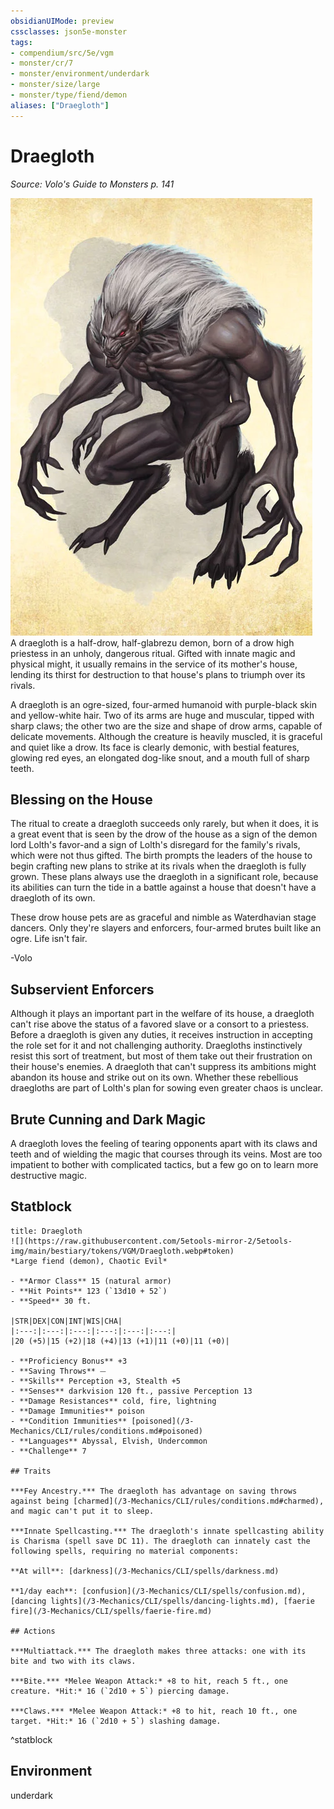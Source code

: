 ```yaml
---
obsidianUIMode: preview
cssclasses: json5e-monster
tags:
- compendium/src/5e/vgm
- monster/cr/7
- monster/environment/underdark
- monster/size/large
- monster/type/fiend/demon
aliases: ["Draegloth"]
---
```

# Draegloth
*Source: Volo's Guide to Monsters p. 141*  

![](https://raw.githubusercontent.com/5etools-mirror-2/5etools-img/main/bestiary/VGM/Draegloth.webp#right)  
A draegloth is a half-drow, half-glabrezu demon, born of a drow high priestess in an unholy, dangerous ritual. Gifted with innate magic and physical might, it usually remains in the service of its mother's house, lending its thirst for destruction to that house's plans to triumph over its rivals.

A draegloth is an ogre-sized, four-armed humanoid with purple-black skin and yellow-white hair. Two of its arms are huge and muscular, tipped with sharp claws; the other two are the size and shape of drow arms, capable of delicate movements. Although the creature is heavily muscled, it is graceful and quiet like a drow. Its face is clearly demonic, with bestial features, glowing red eyes, an elongated dog-like snout, and a mouth full of sharp teeth.

## Blessing on the House

The ritual to create a draegloth succeeds only rarely, but when it does, it is a great event that is seen by the drow of the house as a sign of the demon lord Lolth's favor-and a sign of Lolth's disregard for the family's rivals, which were not thus gifted. The birth prompts the leaders of the house to begin crafting new plans to strike at its rivals when the draegloth is fully grown. These plans always use the draegloth in a significant role, because its abilities can turn the tide in a battle against a house that doesn't have a draegloth of its own.

These drow house pets are as graceful and nimble as Waterdhavian stage dancers. Only they're slayers and enforcers, four-armed brutes built like an ogre. Life isn't fair.

-Volo

## Subservient Enforcers

Although it plays an important part in the welfare of its house, a draegloth can't rise above the status of a favored slave or a consort to a priestess. Before a draegloth is given any duties, it receives instruction in accepting the role set for it and not challenging authority. Draegloths instinctively resist this sort of treatment, but most of them take out their frustration on their house's enemies. A draegloth that can't suppress its ambitions might abandon its house and strike out on its own. Whether these rebellious draegloths are part of Lolth's plan for sowing even greater chaos is unclear.

## Brute Cunning and Dark Magic

A draegloth loves the feeling of tearing opponents apart with its claws and teeth and of wielding the magic that courses through its veins. Most are too impatient to bother with complicated tactics, but a few go on to learn more destructive magic.


## Statblock

```ad-statblock
title: Draegloth
![](https://raw.githubusercontent.com/5etools-mirror-2/5etools-img/main/bestiary/tokens/VGM/Draegloth.webp#token)
*Large fiend (demon), Chaotic Evil*

- **Armor Class** 15 (natural armor)
- **Hit Points** 123 (`13d10 + 52`) 
- **Speed** 30 ft.

|STR|DEX|CON|INT|WIS|CHA|
|:---:|:---:|:---:|:---:|:---:|:---:|
|20 (+5)|15 (+2)|18 (+4)|13 (+1)|11 (+0)|11 (+0)|

- **Proficiency Bonus** +3
- **Saving Throws** ⏤
- **Skills** Perception +3, Stealth +5
- **Senses** darkvision 120 ft., passive Perception 13
- **Damage Resistances** cold, fire, lightning
- **Damage Immunities** poison
- **Condition Immunities** [poisoned](/3-Mechanics/CLI/rules/conditions.md#poisoned)
- **Languages** Abyssal, Elvish, Undercommon
- **Challenge** 7

## Traits

***Fey Ancestry.*** The draegloth has advantage on saving throws against being [charmed](/3-Mechanics/CLI/rules/conditions.md#charmed), and magic can't put it to sleep.

***Innate Spellcasting.*** The draegloth's innate spellcasting ability is Charisma (spell save DC 11). The draegloth can innately cast the following spells, requiring no material components:

**At will**: [darkness](/3-Mechanics/CLI/spells/darkness.md)

**1/day each**: [confusion](/3-Mechanics/CLI/spells/confusion.md), [dancing lights](/3-Mechanics/CLI/spells/dancing-lights.md), [faerie fire](/3-Mechanics/CLI/spells/faerie-fire.md)

## Actions

***Multiattack.*** The draegloth makes three attacks: one with its bite and two with its claws.

***Bite.*** *Melee Weapon Attack:* +8 to hit, reach 5 ft., one creature. *Hit:* 16 (`2d10 + 5`) piercing damage.

***Claws.*** *Melee Weapon Attack:* +8 to hit, reach 10 ft., one target. *Hit:* 16 (`2d10 + 5`) slashing damage.
```
^statblock

## Environment

underdark
